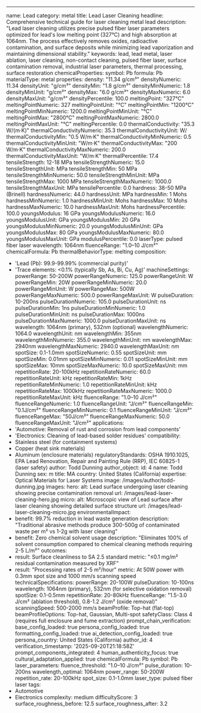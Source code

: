 ---
name: Lead
category: metal
title: Lead Laser Cleaning
headline: Comprehensive technical guide for laser cleaning metal lead
description: "Lead laser cleaning utilizes precise pulsed fiber laser parameters optimized for lead's low melting point (327°C) and high absorption at 1064nm. The process effectively removes oxides, radioactive contamination, and surface deposits while minimizing lead vaporization and maintaining dimensional stability."
keywords: lead, lead metal, laser ablation, laser cleaning, non-contact cleaning,
  pulsed fiber laser, surface contamination removal, industrial laser parameters,
  thermal processing, surface restoration
chemicalProperties:
  symbol: Pb
  formula: Pb
  materialType: metal
properties:
  density: "11.34 g/cm³"
  densityNumeric: 11.34
  densityUnit: "g/cm³"
  densityMin: "1.8 g/cm³"
  densityMinNumeric: 1.8
  densityMinUnit: "g/cm³"
  densityMax: "6.0 g/cm³"
  densityMaxNumeric: 6.0
  densityMaxUnit: "g/cm³"
  densityPercentile: 100.0
  meltingPoint: "327°C"
  meltingPointNumeric: 327
  meltingPointUnit: "°C"
  meltingPointMin: "1200°C"
  meltingPointMinNumeric: 1200.0
  meltingPointMinUnit: "°C"
  meltingPointMax: "2800°C"
  meltingPointMaxNumeric: 2800.0
  meltingPointMaxUnit: "°C"
  meltingPercentile: 0.0
  thermalConductivity: "35.3 W/(m·K)"
  thermalConductivityNumeric: 35.3
  thermalConductivityUnit: W/
  thermalConductivityMin: "0.5 W/m·K"
  thermalConductivityMinNumeric: 0.5
  thermalConductivityMinUnit: "W/m·K"
  thermalConductivityMax: "200 W/m·K"
  thermalConductivityMaxNumeric: 200.0
  thermalConductivityMaxUnit: "W/m·K"
  thermalPercentile: 17.4
  tensileStrength: 12-18 MPa
  tensileStrengthNumeric: 15.0
  tensileStrengthUnit: MPa
  tensileStrengthMin: 50 MPa
  tensileStrengthMinNumeric: 50.0
  tensileStrengthMinUnit: MPa
  tensileStrengthMax: 1000 MPa
  tensileStrengthMaxNumeric: 1000.0
  tensileStrengthMaxUnit: MPa
  tensilePercentile: 0.0
  hardness: 38-50 MPa (Brinell)
  hardnessNumeric: 44.0
  hardnessUnit: MPa
  hardnessMin: 1 Mohs
  hardnessMinNumeric: 1.0
  hardnessMinUnit: Mohs
  hardnessMax: 10 Mohs
  hardnessMaxNumeric: 10.0
  hardnessMaxUnit: Mohs
  hardnessPercentile: 100.0
  youngsModulus: 16 GPa
  youngsModulusNumeric: 16.0
  youngsModulusUnit: GPa
  youngsModulusMin: 20 GPa
  youngsModulusMinNumeric: 20.0
  youngsModulusMinUnit: GPa
  youngsModulusMax: 80 GPa
  youngsModulusMaxNumeric: 80.0
  youngsModulusMaxUnit: GPa
  modulusPercentile: 0.0
  laserType: pulsed fiber laser
  wavelength: 1064nm
  fluenceRange: "1.0–10 J/cm²"
  chemicalFormula: Pb
  thermalBehaviorType: melting
composition:
- 'Lead (Pb): 99.9-99.99% (commercial purity)'
- 'Trace elements: <0.1% (typically Sb, As, Bi, Cu, Ag)'
machineSettings:
  powerRange: 50-200W
  powerRangeNumeric: 125.0
  powerRangeUnit: W
  powerRangeMin: 20W
  powerRangeMinNumeric: 20.0
  powerRangeMinUnit: W
  powerRangeMax: 500W
  powerRangeMaxNumeric: 500.0
  powerRangeMaxUnit: W
  pulseDuration: 10-200ns
  pulseDurationNumeric: 105.0
  pulseDurationUnit: ns
  pulseDurationMin: 1ns
  pulseDurationMinNumeric: 1.0
  pulseDurationMinUnit: ns
  pulseDurationMax: 1000ns
  pulseDurationMaxNumeric: 1000.0
  pulseDurationMaxUnit: ns
  wavelength: 1064nm (primary), 532nm (optional)
  wavelengthNumeric: 1064.0
  wavelengthUnit: nm
  wavelengthMin: 355nm
  wavelengthMinNumeric: 355.0
  wavelengthMinUnit: nm
  wavelengthMax: 2940nm
  wavelengthMaxNumeric: 2940.0
  wavelengthMaxUnit: nm
  spotSize: 0.1-1.0mm
  spotSizeNumeric: 0.55
  spotSizeUnit: mm
  spotSizeMin: 0.01mm
  spotSizeMinNumeric: 0.01
  spotSizeMinUnit: mm
  spotSizeMax: 10mm
  spotSizeMaxNumeric: 10.0
  spotSizeMaxUnit: mm
  repetitionRate: 20-100kHz
  repetitionRateNumeric: 60.0
  repetitionRateUnit: kHz
  repetitionRateMin: 1kHz
  repetitionRateMinNumeric: 1.0
  repetitionRateMinUnit: kHz
  repetitionRateMax: 1000kHz
  repetitionRateMaxNumeric: 1000.0
  repetitionRateMaxUnit: kHz
  fluenceRange: "1.0–10 J/cm²"
  fluenceRangeNumeric: 1.0
  fluenceRangeUnit: "J/cm²"
  fluenceRangeMin: "0.1J/cm²"
  fluenceRangeMinNumeric: 0.1
  fluenceRangeMinUnit: "J/cm²"
  fluenceRangeMax: "50J/cm²"
  fluenceRangeMaxNumeric: 50.0
  fluenceRangeMaxUnit: "J/cm²"
applications:
- 'Automotive: Removal of rust and corrosion from lead components'
- 'Electronics: Cleaning of lead-based solder residues'
compatibility:
- Stainless steel (for containment systems)
- Copper (heat sink materials)
- Aluminum (enclosure materials)
regulatoryStandards: OSHA 1910.1025, EPA Lead Renovation, Repair and Painting Rule
  (RRP), IEC 60825-1 (laser safety)
author: Todd Dunning
author_object:
  id: 4
  name: Todd Dunning
  sex: m
  title: MA
  country: United States (California)
  expertise: Optical Materials for Laser Systems
  image: /images/author/todd-dunning.jpg
images:
  hero:
    alt: Lead surface undergoing laser cleaning showing precise contamination removal
    url: /images/lead-laser-cleaning-hero.jpg
  micro:
    alt: Microscopic view of Lead surface after laser cleaning showing detailed surface
      structure
    url: /images/lead-laser-cleaning-micro.jpg
environmentalImpact:
- benefit: 99.7% reduction in lead waste generation
  description: "Traditional abrasive methods produce 300-500g of contaminated waste per m² vs 1-2g with laser cleaning"
- benefit: Zero chemical solvent usage
  description: "Eliminates 100% of solvent consumption compared to chemical cleaning methods requiring 2-5 L/m²"
outcomes:
- result: Surface cleanliness to SA 2.5 standard
  metric: "≤0.1 mg/m² residual contamination measured by XRF"
- result: "Processing rates of 2-5 m²/hour"
  metric: At 50W power with 0.3mm spot size and 1000 mm/s scanning speed
technicalSpecifications:
  powerRange: 20-100W
  pulseDuration: 10-100ns
  wavelength: 1064nm (primary), 532nm (for selective oxidation removal)
  spotSize: 0.1-0.5mm
  repetitionRate: 20-80kHz
  fluenceRange: "1.5-3.0 J/cm² (ablation threshold), 0.8-1.2 J/cm² (oxide removal)"
  scanningSpeed: 500-2000 mm/s
  beamProfile: Top-hat (flat-top)
  beamProfileOptions: Top-hat, Gaussian, Multi-spot
  safetyClass: Class 4 (requires full enclosure and fume extraction)
prompt_chain_verification:
  base_config_loaded: true
  persona_config_loaded: true
  formatting_config_loaded: true
  ai_detection_config_loaded: true
  persona_country: United States (California)
  author_id: 4
  verification_timestamp: '2025-09-20T21:18:58Z'
  prompt_components_integrated: 4
  human_authenticity_focus: true
  cultural_adaptation_applied: true
chemicalFormula: Pb
symbol: Pb
laser_parameters:
  fluence_threshold: "1.0–10 J/cm²"
  pulse_duration: 10-200ns
  wavelength_optimal: 1064nm
  power_range: 50-200W
  repetition_rate: 20-100kHz
  spot_size: 0.1-1.0mm
  laser_type: pulsed fiber laser
tags:
- Automotive
- Electronics
complexity: medium
difficultyScore: 3
surface_roughness_before: 12.5
surface_roughness_after: 3.2
